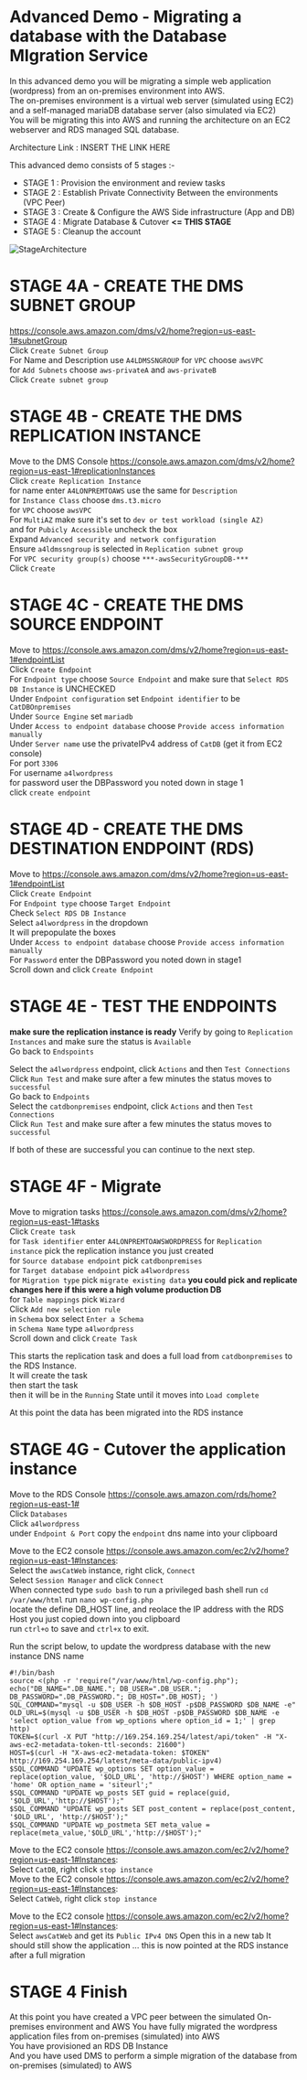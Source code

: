 # Advanced Demo - Migrating a database with the Database MIgration Service

In this advanced demo you will be migrating a simple web application (wordpress) from an on-premises environment into AWS.  
The on-premises environment is a virtual web server (simulated using EC2) and a self-managed mariaDB database server (also simulated via EC2)  
You will be migrating this into AWS and running the architecture on an EC2 webserver and RDS managed SQL database.  

Architecture Link : INSERT THE LINK HERE

This advanced demo consists of 5 stages :-

- STAGE 1 : Provision the environment and review tasks 
- STAGE 2 : Establish Private Connectivity Between the environments (VPC Peer) 
- STAGE 3 : Create & Configure the AWS Side infrastructure (App and DB) 
- STAGE 4 : Migrate Database & Cutover **<= THIS STAGE**
- STAGE 5 : Cleanup the account

![StageArchitecture](https://github.com/acantril/learn-cantrill-io-labs/blob/master/aws-dms-database-migration/02_LABINSTRUCTIONS/ARCHITECTURE-STAGE4.png)

# STAGE 4A - CREATE THE DMS SUBNET GROUP

https://console.aws.amazon.com/dms/v2/home?region=us-east-1#subnetGroup  
Click `Create Subnet Group`  
For Name and Description use `A4LDMSSNGROUP`
for `VPC` choose `awsVPC`  
for `Add Subnets` choose `aws-privateA` and `aws-privateB`  
Click `Create subnet group` 
 

# STAGE 4B - CREATE THE DMS REPLICATION INSTANCE

Move to the DMS Console https://console.aws.amazon.com/dms/v2/home?region=us-east-1#replicationInstances  
Click `create Replication Instance`  
for name enter `A4LONPREMTOAWS`
use the same for `Description`  
for `Instance Class` choose `dms.t3.micro`  
for `VPC` choose `awsVPC`  
For `MultiAZ` make sure it's set to `dev or test workload (single AZ)`  
and for `Pubicly Accessible` uncheck the box  
Expand `Advanced security and network configuration`  
Ensure `a4ldmssngroup` is selected in `Replication subnet group`  
For `VPC security group(s)` choose `***-awsSecurityGroupDB-***`  
Click `Create`  

# STAGE 4C - CREATE THE DMS SOURCE ENDPOINT
Move to https://console.aws.amazon.com/dms/v2/home?region=us-east-1#endpointList  
Click `Create Endpoint`  
For `Endpoint type` choose `Source Endpoint` and make sure that `Select RDS DB Instance` is UNCHECKED  
Under `Endpoint configuration` set `Endpoint identifier` to be `CatDBOnpremises`  
Under `Source Engine` set `mariadb`  
Under `Access to endpoint database` choose `Provide access information manually`  
Under `Server name` use the privateIPv4 address of `CatDB` (get it from EC2 console)  
For port `3306`  
For username `a4lwordpress`  
for password user the DBPassword you noted down in stage 1  
click `create endpoint`  

# STAGE 4D - CREATE THE DMS DESTINATION ENDPOINT (RDS)  
Move to https://console.aws.amazon.com/dms/v2/home?region=us-east-1#endpointList  
Click `Create Endpoint`  
For `Endpoint type` choose `Target Endpoint`  
Check `Select RDS DB Instance`  
Select `a4lwordpress` in the dropdown  
It will prepopulate the boxes  
Under `Access to endpoint database` choose `Provide access information manually`  
For `Password` enter the DBPassword you noted down in stage1  
Scroll down and click `Create Endpoint`  

# STAGE 4E - TEST THE ENDPOINTS

**make sure the replication instance is ready**
Verify by going to `Replication Instances` and make sure the status is `Available`  
Go back to `Endspoints`  

Select the `a4lwordpress` endpoint, click `Actions` and then `Test Connections`  
Click `Run Test` and make sure after a few minutes the status moves to `successful`  
Go back to `Endpoints`  
Select the `catdbonpremises` endpoint, click `Actions` and then `Test Connections`  
Click `Run Test` and make sure after a few minutes the status moves to `successful`  

If both of these are successful you can continue to the next step.  

# STAGE 4F - Migrate
Move to migration tasks  https://console.aws.amazon.com/dms/v2/home?region=us-east-1#tasks  
Click `Create task`  
for `Task identifier` enter `A4LONPREMTOAWSWORDPRESS`
for `Replication instance` pick the replication instance you just created  
for `Source database endpoint` pick `catdbonpremises`  
for `Target database endpoint` pick `a4lwordpress`  
for `Migration type` pick `migrate existing data` **you could pick and replicate changes here if this were a high volume production DB**  
for `Table mappings` pick `Wizard`  
Click `Add new selection rule`  
in `Schema` box select `Enter a Schema`  
in `Schema Name` type `a4lwordpress`  
Scroll down and click `Create Task`  

This starts the replication task and does a full load from `catdbonpremises` to the RDS Instance.  
It will create the task  
then start the task  
then it will be in the `Running` State until it moves into `Load complete`  


At this point the data has been migrated into the RDS instance  

# STAGE 4G - Cutover the application instance

Move to the RDS Console https://console.aws.amazon.com/rds/home?region=us-east-1#  
Click `Databases`  
Click `a4lwordpress`  
under `Endpoint & Port` copy the `endpoint` dns name into your clipboard  

Move to the EC2 console https://console.aws.amazon.com/ec2/v2/home?region=us-east-1#Instances:  
Select the `awsCatWeb` instance, right click, `Connect`  
Select `Session Manager` and click `Connect`  
When connected type `sudo bash` to run a privileged bash shell
run `cd /var/www/html`
run `nano wp-config.php`  
locate the define DB_HOST line, and reolace the IP address with the RDS Host you just copied down into you clipboard  
run `ctrl+o` to save and `ctrl+x` to exit.  

Run the script below, to update the wordpress database with the new instance DNS name

```
#!/bin/bash
source <(php -r 'require("/var/www/html/wp-config.php"); echo("DB_NAME=".DB_NAME."; DB_USER=".DB_USER."; DB_PASSWORD=".DB_PASSWORD."; DB_HOST=".DB_HOST); ')
SQL_COMMAND="mysql -u $DB_USER -h $DB_HOST -p$DB_PASSWORD $DB_NAME -e"
OLD_URL=$(mysql -u $DB_USER -h $DB_HOST -p$DB_PASSWORD $DB_NAME -e 'select option_value from wp_options where option_id = 1;' | grep http)
TOKEN=$(curl -X PUT "http://169.254.169.254/latest/api/token" -H "X-aws-ec2-metadata-token-ttl-seconds: 21600")
HOST=$(curl -H "X-aws-ec2-metadata-token: $TOKEN" http://169.254.169.254/latest/meta-data/public-ipv4)
$SQL_COMMAND "UPDATE wp_options SET option_value = replace(option_value, '$OLD_URL', 'http://$HOST') WHERE option_name = 'home' OR option_name = 'siteurl';"
$SQL_COMMAND "UPDATE wp_posts SET guid = replace(guid, '$OLD_URL','http://$HOST');"
$SQL_COMMAND "UPDATE wp_posts SET post_content = replace(post_content, '$OLD_URL', 'http://$HOST');"
$SQL_COMMAND "UPDATE wp_postmeta SET meta_value = replace(meta_value,'$OLD_URL','http://$HOST');"
```

Move to the EC2 console https://console.aws.amazon.com/ec2/v2/home?region=us-east-1#Instances:  
Select `CatDB`, right click `stop instance`   
Move to the EC2 console https://console.aws.amazon.com/ec2/v2/home?region=us-east-1#Instances:  
Select `CatWeb`, right click `stop instance`   

Move to the EC2 console https://console.aws.amazon.com/ec2/v2/home?region=us-east-1#Instances:  
Select `awsCatWeb` and get its `Public IPv4 DNS` 
Open this in a new tab
It should still show the application ... this is now pointed at the RDS instance after a full migration

# STAGE 4 Finish

At this point you have created a VPC peer between the simulated On-premises environment and AWS
You have fully migrated the wordpress application files from on-premises (simulated) into AWS  
You have provisioned an RDS DB Instance  
And you have used DMS to perform a simple migration of the database from on-premises (simulated) to AWS  



